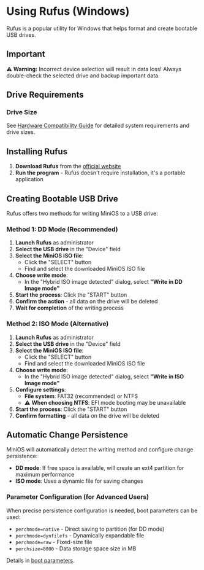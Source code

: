 # Using Rufus (Windows)

Rufus is a popular utility for Windows that helps format and create bootable USB drives.


## Important

⚠️ **Warning:** Incorrect device selection will result in data loss! Always double-check the selected drive and backup important data.


## Drive Requirements

### Drive Size
See [Hardware Compatibility Guide](Hardware-Compatibility.md#system-requirements) for detailed system requirements and drive sizes.

## Installing Rufus

1. **Download Rufus** from the [official website](https://rufus.ie/)
2. **Run the program** - Rufus doesn't require installation, it's a portable application

## Creating Bootable USB Drive

Rufus offers two methods for writing MiniOS to a USB drive:

### Method 1: DD Mode (Recommended)

1. **Launch Rufus** as administrator
2. **Select the USB drive** in the "Device" field
3. **Select the MiniOS ISO file**:
   - Click the "SELECT" button
   - Find and select the downloaded MiniOS ISO file
4. **Choose write mode**:
   - In the "Hybrid ISO image detected" dialog, select **"Write in DD Image mode"**
5. **Start the process**: Click the "START" button
6. **Confirm the action** - all data on the drive will be deleted
7. **Wait for completion** of the writing process

### Method 2: ISO Mode (Alternative)

1. **Launch Rufus** as administrator
2. **Select the USB drive** in the "Device" field
3. **Select the MiniOS ISO file**:
   - Click the "SELECT" button
   - Find and select the downloaded MiniOS ISO file
4. **Choose write mode**:
   - In the "Hybrid ISO image detected" dialog, select **"Write in ISO Image mode"**
5. **Configure settings**:
   - **File system**: FAT32 (recommended) or NTFS
   - ⚠️ **When choosing NTFS**: EFI mode booting may be unavailable
6. **Start the process**: Click the "START" button
7. **Confirm formatting** - all data on the drive will be deleted

## Automatic Change Persistence

MiniOS will automatically detect the writing method and configure change persistence:

- **DD mode**: If free space is available, will create an ext4 partition for maximum performance
- **ISO mode**: Uses a dynamic file for saving changes

### Parameter Configuration (for Advanced Users)

When precise persistence configuration is needed, boot parameters can be used:

- `perchmode=native` - Direct saving to partition (for DD mode)
- `perchmode=dynfilefs` - Dynamically expandable file
- `perchmode=raw` - Fixed-size file
- `perchsize=8000` - Data storage space size in MB

Details in [boot parameters](Boot-Parameters.md).